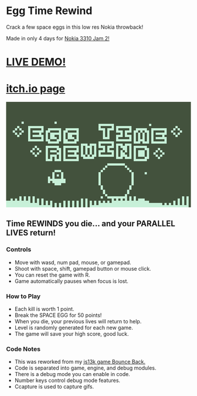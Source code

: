 # Egg Time Rewind
Crack a few space eggs in this low res Nokia throwback!

Made in only 4 days for [Nokia 3310 Jam 2!](https://itch.io/jam/nokiajam2)

# [LIVE DEMO!](https://killedbyapixel.github.io/EggTimeRewind)
# [itch.io page](https://killedbyapixel.itch.io/egg-time)

![screenshot](/screenshot.png)

## Time REWINDS you die... and your PARALLEL LIVES return!

### Controls
* Move with wasd, num pad, mouse, or gamepad.
* Shoot with space, shift, gamepad button or mouse click.
* You can reset the game with R.
* Game automatically pauses when focus is lost.

### How to Play
* Each kill is worth 1 point.
* Break the SPACE EGG for 50 points!
* When you die, your previous lives will return to help.
* Level is randomly generated for each new game.
* The game will save your high score, good luck.

### Code Notes
* This was reworked from my [js13k game Bounce Back.](https://github.com/KilledByAPixel/BounceBack)
* Code is separated into game, engine, and debug modules.
* There is a debug mode you can enable in code.
* Number keys control debug mode features.
* Ccapture is used to capture gifs.
